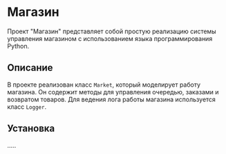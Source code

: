 # Магазин

Проект "Магазин" представляет собой простую реализацию системы управления магазином с использованием языка программирования Python.

## Описание

В проекте реализован класс `Market`, который моделирует работу магазина. Он содержит методы для управления очередью, заказами и возвратом товаров. Для ведения лога работы магазина используется класс `Logger`.

## Установка
.....

